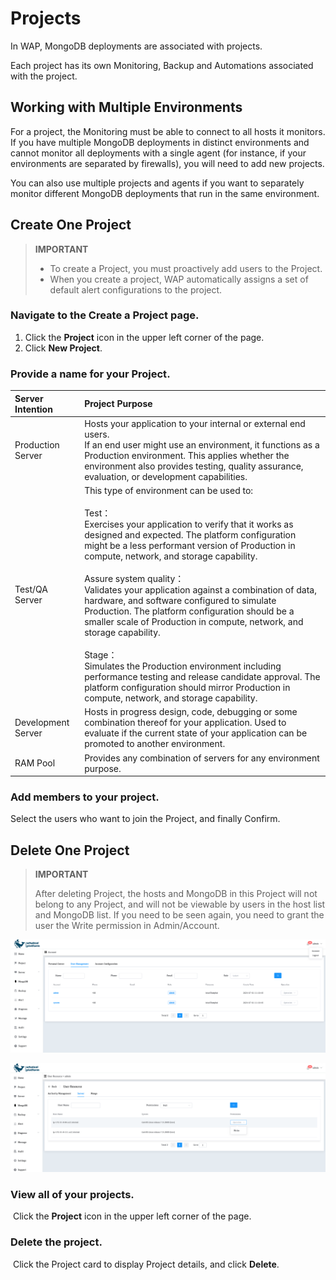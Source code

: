 # Projects

In WAP, MongoDB deployments are associated with projects.

Each project has its own Monitoring, Backup and Automations associated with the project.

## Working with Multiple Environments

For a project, the Monitoring must be able to connect to all hosts it monitors. If you have multiple MongoDB deployments in distinct environments and cannot monitor all deployments with a single agent (for instance, if your environments are separated by firewalls), you will need to add new projects.

You can also use multiple projects and agents if you want to separately monitor different MongoDB deployments that run in the same environment.



## Create One Project

> **IMPORTANT**
>
> * To create a Project, you must proactively add users to the Project.
> * When you create a project, WAP automatically assigns a set of default alert configurations to the project.



### Navigate to the **Create a Project** page.

1. Click the **Project** icon in the upper left corner of the page.
2. Click **New Project**.



### Provide a name for your **Project**.

| Server Intention   | Project Purpose                                              |
| :----------------- | :----------------------------------------------------------- |
| Production Server  | Hosts your application to your internal or external end users. <br />If an end user might use an environment, it functions as a Production environment. This applies whether the environment also provides testing, quality assurance, evaluation, or development capabilities. |
| Test/QA Server     | This type of environment can be used to:<br /><br />Test：<br />Exercises your application to verify that it works as designed and expected. The platform configuration might be a less performant version of Production in compute, network, and storage capability.<br /><br />Assure system quality：<br />Validates your application against a combination of data, hardware, and software configured to simulate Production. The platform configuration should be a smaller scale of Production in compute, network, and storage capability.<br /><br />Stage：<br />Simulates the Production environment including performance testing and release candidate approval. The platform configuration should mirror Production in compute, network, and storage capability. |
| Development Server | Hosts in progress design, code, debugging or some combination thereof for your application. Used to evaluate if the current state of your application can be promoted to another environment. |
| RAM Pool           | Provides any combination of servers for any environment purpose. |



### Add members to your project.

Select the users who want to join the Project, and finally Confirm.



## Delete One Project

>  **IMPORTANT**
>
> After deleting Project, the hosts and MongoDB in this Project will not belong to any Project, and will not be viewable by users in the host list and MongoDB list. If you need to be seen again, you need to grant the user the Write permission in Admin/Account.
>

![01-Projects-delete](../../images/whalealPlatFormImages/03-Projects/01-Projects-delete.png)

![02-Projects-Resource](../../images/whalealPlatFormImages/03-Projects/02-Projects-Resource.png)

### View all of your projects.

​	Click the **Project** icon in the upper left corner of the page. 



### Delete the project.

​	Click the Project card to display Project details, and click **Delete**.

